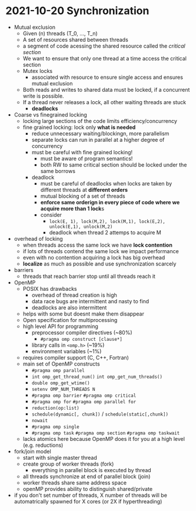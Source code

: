 # 2021-10-20 Synchronization
* Mutual exclusion
  * Given \(n\) threads \(T_0, ..., T_n\)
  * A set of resources shared between threads
  * a segment of code acessing the shared resource called the *critical section*
  * We want to ensure that only one thread at a time access the critical section
  * Mutex locks
    * associated with resource to ensure single access and ensures mutual exclusion
  * Both reads and writes to shared data must be locked, if a concurrent write is possible.
  * If a thread never releases a lock, all other waiting threads are stuck
    * **deadlocks**
* Coarse vs finegrained locking
  * locking large sections of the code limits efficiency/concurrency
  * fine grained locking: lock only **what is needed**
    * reduce unnecessary waiting/blockingn, more parallelism
    * separate locks can run in parallel at a higher degree of concurrency
    * must be careful with fine grained locking!
      * must be aware of program semantics!
      * both RW to same critical section should be locked under the same borrows
    * deadlock
      * must be careful of deadlocks when locks are taken by different threads at **different orders**
      * mutual blocking of a set of threads
      * **enforce same orderign in every piece of code where we acquire more than 1 lock**s
      * consider
        * `lock(E, 1), lock(M,2), lock(M,1), lock(E,2), unlock(E,1), unlock(M,2)`
        * deadlock when thread 2 attemps to acquire M
* overhead of locking
  * when threads access the same lock we have **lock contention**
  * if lots of threads contend the same lock we impact performance
  * even with no contention acquiring a lock has big overhead
  * **localize** as much as possible and use synchronization scarcely
* barriers
  * threads that reach barrier stop until all threads reach it
* OpenMP
  * POSIX has drawbacks
    * overhead of thread creation is high
    * data race bugs are intermittent and nasty to find
    * deadlocks are also intermittent 
  * helps with some but doesnt make them disappear
  * Open specification for  multiprocessing
  * high level API for programming
    * preprocessor compiler directives (~80%) 
      * `#pragma omp construct [clause*]`
    * library calls in `<omp.h>` (~19%)
    * environment variables (~1%)
  * requires compiler support (C, C++, Fortran)
  * main set of OpenMP constructs
    * `#pragma omp parallel`
    * `int omp_get_thread_num()` `int omp_get_num_threads()`
    * `double omp_get_wtime()`
    * `setenv OMP_NUM_THREADS N`
    * `#pragma omp barrier` `#pragma omp critical`
    * `#pragma omp for` `#pragma omp parallel for`
    * `reduction(op:list)`
    * `schedule(dynamic[, chunk])` / `schedule(static[,chunk])`
    * `nowait`
    * `#pragma omp single`
    * `#pragma omp task` `#pragma omp section` `#pragma omp taskwait`
  * lacks atomics here because OpenMP does it for you at a high level (e.g. reductions)
* fork/join model
  * start with single master thread
  * create group of worker threads (fork)
    * everything in parallel block is executed by thread
  * all threads synchronize at end of parallel block (join)
  * worker threads share same address space
  * openMP provides ability to distinguish shared/private
* if you don't set number of threads, X number of threads will be automatrically spawned for X cores (or 2X if hyperthreading)